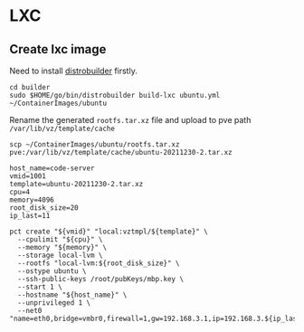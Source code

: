 # LXC

## Create lxc image

Need to install [distrobuilder](https://github.com/lxc/distrobuilder) firstly.

```shell
cd builder
sudo $HOME/go/bin/distrobuilder build-lxc ubuntu.yml ~/ContainerImages/ubuntu
```

Rename the generated `rootfs.tar.xz` file and upload to pve path `/var/lib/vz/template/cache`

```shell
scp ~/ContainerImages/ubuntu/rootfs.tar.xz pve:/var/lib/vz/template/cache/ubuntu-20211230-2.tar.xz

host_name=code-server
vmid=1001
template=ubuntu-20211230-2.tar.xz
cpu=4
memory=4096
root_disk_size=20
ip_last=11

pct create "${vmid}" "local:vztmpl/${template}" \
  --cpulimit "${cpu}" \
  --memory "${memory}" \
  --storage local-lvm \
  --rootfs "local-lvm:${root_disk_size}" \
  --ostype ubuntu \
  --ssh-public-keys /root/pubKeys/mbp.key \
  --start 1 \
  --hostname "${host_name}" \
  --unprivileged 1 \
  --net0 "name=eth0,bridge=vmbr0,firewall=1,gw=192.168.3.1,ip=192.168.3.${ip_last}/24,type=veth"
```
